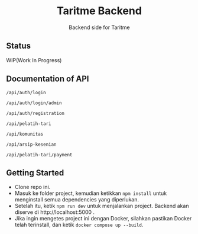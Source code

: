 <div align="center">
  <h1>Taritme Backend</h1>
  <p>Backend side for Taritme</p>
</div>

## Status

WIP(Work In Progress)

## Documentation of API

`/api/auth/login`

`/api/auth/login/admin`

`/api/auth/registration`

`/api/pelatih-tari`

`/api/komunitas`

`/api/arsip-kesenian`

`/api/pelatih-tari/payment`

## Getting Started

- Clone repo ini.
- Masuk ke folder project, kemudian ketikkan `npm install` untuk menginstall semua dependencies yang diperlukan.
- Setelah itu, ketik `npm run dev` untuk menjalankan project. Backend akan diserve di http://localhost:5000 .
- Jika ingin mengetes project ini dengan Docker, silahkan pastikan Docker telah terinstall, dan ketik `docker compose up --build`.
